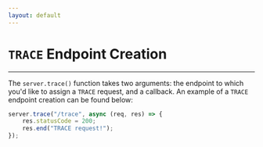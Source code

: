 ```yaml
---
layout: default
---
```

# `TRACE` Endpoint Creation

---
The `server.trace()` function takes two arguments: the endpoint to which you'd like to assign a `TRACE` request, and a callback. An example of a `TRACE` endpoint creation can be found below:<br>
```js
server.trace("/trace", async (req, res) => {
    res.statusCode = 200;
    res.end("TRACE request!");
});
```
